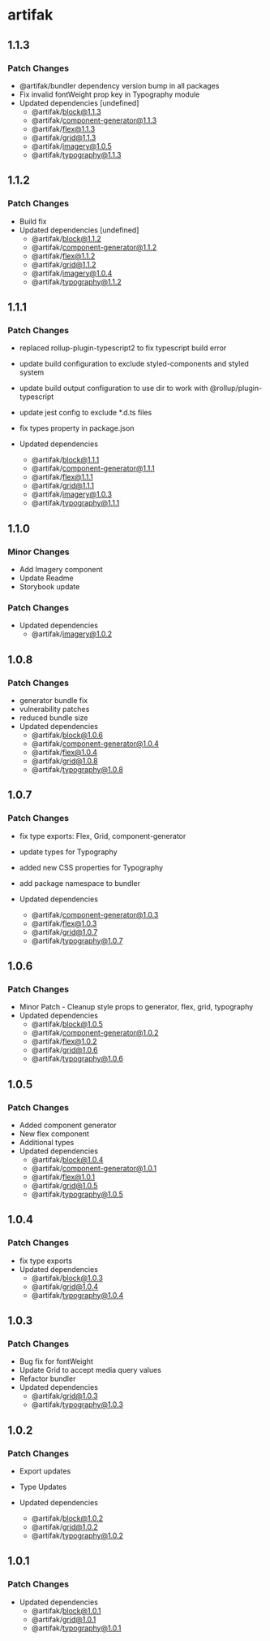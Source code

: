 # artifak

## 1.1.3

### Patch Changes

- @artifak/bundler dependency version bump in all packages
- Fix invalid fontWeight prop key in Typography module
- Updated dependencies [undefined]
  - @artifak/block@1.1.3
  - @artifak/component-generator@1.1.3
  - @artifak/flex@1.1.3
  - @artifak/grid@1.1.3
  - @artifak/imagery@1.0.5
  - @artifak/typography@1.1.3

## 1.1.2

### Patch Changes

- Build fix
- Updated dependencies [undefined]
  - @artifak/block@1.1.2
  - @artifak/component-generator@1.1.2
  - @artifak/flex@1.1.2
  - @artifak/grid@1.1.2
  - @artifak/imagery@1.0.4
  - @artifak/typography@1.1.2

## 1.1.1

### Patch Changes

- replaced rollup-plugin-typescript2 to fix typescript build error
- update build configuration to exclude styled-components and styled system
- update build output configuration to use dir to work with @rollup/plugin-typescript
- update jest config to exclude \*.d.ts files
- fix types property in package.json

- Updated dependencies
  - @artifak/block@1.1.1
  - @artifak/component-generator@1.1.1
  - @artifak/flex@1.1.1
  - @artifak/grid@1.1.1
  - @artifak/imagery@1.0.3
  - @artifak/typography@1.1.1

## 1.1.0

### Minor Changes

- Add Imagery component
- Update Readme
- Storybook update

### Patch Changes

- Updated dependencies
  - @artifak/imagery@1.0.2

## 1.0.8

### Patch Changes

- generator bundle fix
- vulnerability patches
- reduced bundle size
- Updated dependencies
  - @artifak/block@1.0.6
  - @artifak/component-generator@1.0.4
  - @artifak/flex@1.0.4
  - @artifak/grid@1.0.8
  - @artifak/typography@1.0.8

## 1.0.7

### Patch Changes

- fix type exports: Flex, Grid, component-generator
- update types for Typography
- added new CSS properties for Typography
- add package namespace to bundler

- Updated dependencies
  - @artifak/component-generator@1.0.3
  - @artifak/flex@1.0.3
  - @artifak/grid@1.0.7
  - @artifak/typography@1.0.7

## 1.0.6

### Patch Changes

- Minor Patch - Cleanup style props to generator, flex, grid, typography
- Updated dependencies
  - @artifak/block@1.0.5
  - @artifak/component-generator@1.0.2
  - @artifak/flex@1.0.2
  - @artifak/grid@1.0.6
  - @artifak/typography@1.0.6

## 1.0.5

### Patch Changes

- Added component generator
- New flex component
- Additional types
- Updated dependencies
  - @artifak/block@1.0.4
  - @artifak/component-generator@1.0.1
  - @artifak/flex@1.0.1
  - @artifak/grid@1.0.5
  - @artifak/typography@1.0.5

## 1.0.4

### Patch Changes

- fix type exports
- Updated dependencies
  - @artifak/block@1.0.3
  - @artifak/grid@1.0.4
  - @artifak/typography@1.0.4

## 1.0.3

### Patch Changes

- Bug fix for fontWeight
- Update Grid to accept media query values
- Refactor bundler
- Updated dependencies
  - @artifak/grid@1.0.3
  - @artifak/typography@1.0.3

## 1.0.2

### Patch Changes

- Export updates
- Type Updates

- Updated dependencies
  - @artifak/block@1.0.2
  - @artifak/grid@1.0.2
  - @artifak/typography@1.0.2

## 1.0.1

### Patch Changes

- Updated dependencies
  - @artifak/block@1.0.1
  - @artifak/grid@1.0.1
  - @artifak/typography@1.0.1
